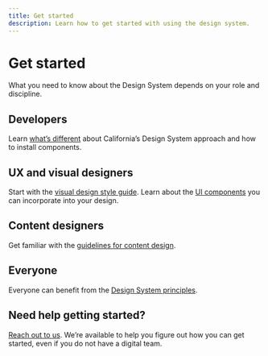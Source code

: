 ```yaml
---
title: Get started
description: Learn how to get started with using the design system. 
---
```


# Get started


What you need to know about the Design System depends on your role and discipline. 

## Developers

Learn [what’s different](/technical-approach/) about California’s Design System approach and how to install components.

## UX and visual designers

Start with the [visual design style guide](/style/design/). Learn about the [UI components](/components/) you can incorporate into your design.

## Content designers

Get familiar with the [guidelines for content design](/style/content/). 

## Everyone

Everyone can benefit from the [Design System principles](/principles/). 

## Need help getting started?

[Reach out to us](/support/). We’re available to help you figure out how you can get started, even if you do not have a digital team.
